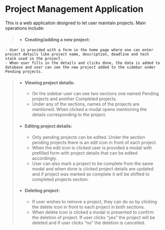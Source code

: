 # Project Management Application

This is a web application designed to let user maintain projects. 
Main operations include:
> - #### Creating/adding a new project:
	- User is provided with a form in the home page where one can enter project details like project name, description, deadline and tech stack used in the project.
	- When user fills in the details and clicks done, the data is added to database and user can see the new project added to the sidebar under Pending projects.
> 
> - #### Viewing project details:
>	- On the sidebar user can see two sections one named Pending projects and another Completed projects.
>	- Under any of the sections, names of the projects are mentioned. When clicked a modal opens mentioning the details corresponding to the project.
>
> - #### Editing project details:
>	- Only pending projects can be edited. Under the section pending projects there is an edit icon in front of each project.
>	- When the edit icon is clicked user is provided a modal with prefilled form with project details that can be edited accordingly.
>	- User can also mark a project to be complete from the same modal and when done is clicked project details are updated and if project was marked as complete it will be shifted to completed projects section.
>
> - #### Deleting project:
> 	- If user wishes to remove a project, they can do so by clicking the delete icon in front to each project in both sections.
> 	- When delete icon is clicked a modal is presented to confirm the deletion of project. If user clicks “yes” the project will be deleted and if user clicks “no” the deletion is cancelled.
